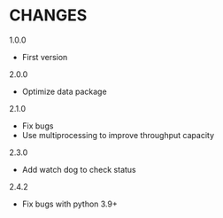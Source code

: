 CHANGES
===============
1.0.0

- First version

2.0.0

- Optimize data package

2.1.0

- Fix bugs
- Use multiprocessing to improve throughput capacity

2.3.0

- Add watch dog to check status

2.4.2

- Fix bugs with python 3.9+
